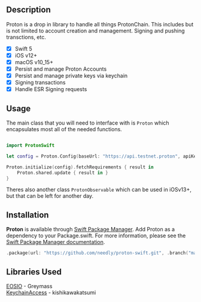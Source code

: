 ## Description

Proton is a drop in library to handle all things ProtonChain. This includes but is not limited to account creation and management. Signing and pushing transctions, etc.

- [x] Swift 5
- [x] iOS v12+
- [x] macOS v10_15+
- [x] Persist and manage Proton Accounts
- [x] Persist and manage private keys via keychain
- [x] Signing transactions
- [x] Handle ESR Signing requests

## Usage

The main class that you will need to interface with is `Proton` which encapsulates most all of the needed functions.

```swift

import ProtonSwift

let config = Proton.Config(baseUrl: "https://api.testnet.proton", apiKey: <YOUR_API_KEY>, apiSecret: <YOUR_API_SECRET>)

Proton.initialize(config).fetchRequirements { result in
    Proton.shared.update { result in }
}
```

Theres also another class `ProtonObservable` which can be used in iOSv13+, but that can be left for another day.

## Installation

**Proton** is available through [Swift Package Manager](https://swift.org/package-manager/).
Add Proton as a dependency to your Package.swift. For more information, please see the [Swift Package Manager documentation](https://github.com/apple/swift-package-manager/tree/master/Documentation).

```swift
.package(url: "https://github.com/needly/proton-swift.git", .branch("master"))
```

## Libraries Used
[EOSIO](https://github.com/greymass/swift-eosio) - Greymass   
[KeychainAccess](https://github.com/kishikawakatsumi/KeychainAccess) - kishikawakatsumi   

